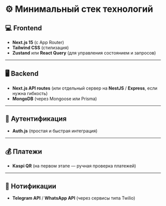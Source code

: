 # ⚙️ Минимальный стек технологий

## 💻 Frontend

- **Next.js 15** (c App Router)
- **Tailwind CSS** (стилизация)
- **Zustand** или **React Query** (для управления состоянием и запросов)

---

## 🖥️ Backend

- **Next.js API routes** (или отдельный сервер на **NestJS** / **Express**, если нужна гибкость)
- **MongoDB** (через Mongoose или Prisma)

---

## 🔐 Аутентификация

- **Auth.js** (простая и быстрая интеграция)

---

## 💰 Платежи

- **Kaspi QR** (на первом этапе — ручная проверка платежей)

---

## 📲 Нотификации

- **Telegram API** / **WhatsApp API** (через сервисы типа Twilio)
